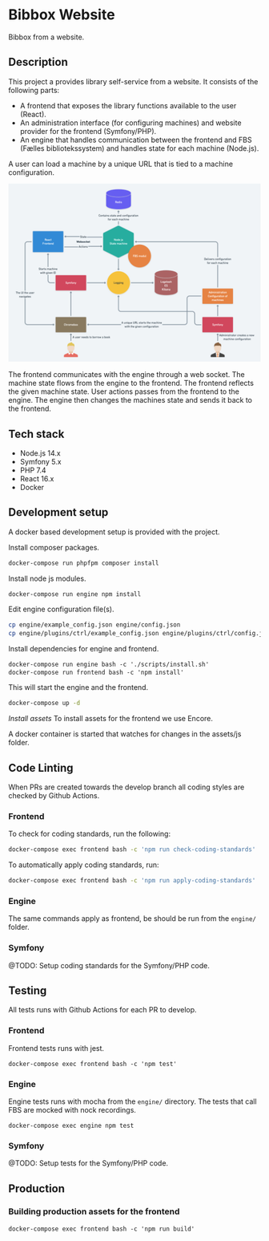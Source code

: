 # Bibbox Website

Bibbox from a website.

## Description

This project a provides library self-service from a website. It consists of the
following parts:

- A frontend that exposes the library functions available to the user (React).
- An administration interface (for configuring machines) and website provider for the frontend (Symfony/PHP).
- An engine that handles communication between the frontend and FBS (Fælles bibliotekssystem) and handles state for each machine (Node.js).

A user can load a machine by a unique URL that is tied to a machine configuration.

![alt text](docs/architecture.png "Architecture")

The frontend communicates with the engine through a web socket.
The machine state flows from the engine to the frontend.
The frontend reflects the given machine state.
User actions passes from the frontend to the engine.
The engine then changes the machines state and sends it back to the frontend.

## Tech stack

* Node.js 14.x
* Symfony 5.x
* PHP 7.4
* React 16.x
* Docker

## Development setup

A docker based development setup is provided with the project.

Install composer packages.
```sh
docker-compose run phpfpm composer install
```

Install node js modules.
```sh
docker-compose run engine npm install
```

Edit engine configuration file(s).

```sh
cp engine/example_config.json engine/config.json
cp engine/plugins/ctrl/example_config.json engine/plugins/ctrl/config.json
```

Install dependencies for engine and frontend.

```
docker-compose run engine bash -c './scripts/install.sh'
docker-compose run frontend bash -c 'npm install'
```

This will start the engine and the frontend.
```sh
docker-compose up -d
```

*Install assets*
To install assets for the frontend we use Encore.

A docker container is started that watches for changes in the assets/js folder.

## Code Linting

When PRs are created towards the develop branch all coding styles are checked by Github Actions.

### Frontend

To check for coding standards, run the following:

```sh
docker-compose exec frontend bash -c 'npm run check-coding-standards'
```

To automatically apply coding standards, run:

```sh
docker-compose exec frontend bash -c 'npm run apply-coding-standards'
```

### Engine

The same commands apply as frontend, be should be run from the `engine/` folder.

### Symfony

@TODO: Setup coding standards for the Symfony/PHP code.

## Testing

All tests runs with Github Actions for each PR to develop.

### Frontend

Frontend tests runs with jest.

```
docker-compose exec frontend bash -c 'npm test'
```

### Engine

Engine tests runs with mocha from the `engine/` directory. The tests that
call FBS are mocked with nock recordings.

```
docker-compose exec engine npm test
```

### Symfony

@TODO: Setup tests for the Symfony/PHP code.

## Production

### Building production assets for the frontend

```
docker-compose exec frontend bash -c 'npm run build'
```
